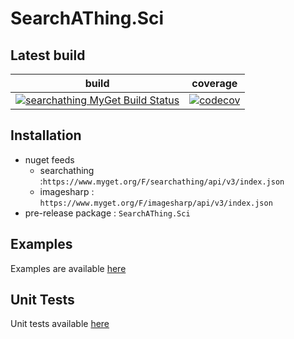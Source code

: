 # SearchAThing.Sci

## Latest build

| build | coverage |
|---|---|
| [![searchathing MyGet Build Status](https://www.myget.org/BuildSource/Badge/searchathing?identifier=961385ac-4528-445a-9c45-e1abf49fe9c7&x)](https://www.myget.org/feed/searchathing/package/nuget/SearchAThing.Sci) | [![codecov](https://codecov.io/gh/devel0/SearchAThing.Sci/branch/master/graph/badge.svg)](https://codecov.io/gh/devel0/SearchAThing.Sci) |

## Installation
- nuget feeds
  - searchathing :`https://www.myget.org/F/searchathing/api/v3/index.json`
  - imagesharp : `https://www.myget.org/F/imagesharp/api/v3/index.json`
- pre-release package : `SearchAThing.Sci`

## Examples

Examples are available [here](https://github.com/devel0/SearchAThing.Sci.Examples)

## Unit Tests

Unit tests available [here](/tests)
